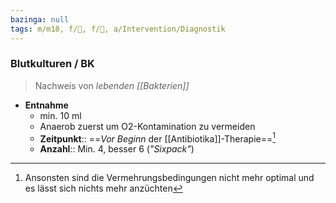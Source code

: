 ```yaml
---
bazinga: null
tags: m/m18, f/🦠, f/🥼, a/Intervention/Diagnostik
---
```

### Blutkulturen / BK
> Nachweis von *lebenden [[Bakterien]]*
- **Entnahme**
	- min. 10 ml
	- Anaerob zuerst um O2-Kontamination zu vermeiden
	- **Zeitpunkt**:: ==*Vor Beginn* der [[Antibiotika]]-Therapie==[^1]
	- **Anzahl**:: Min. 4, besser 6 (*"Sixpack"*)

[^1]: Ansonsten sind die Vermehrungsbedingungen nicht mehr optimal und es lässt sich nichts mehr anzüchten